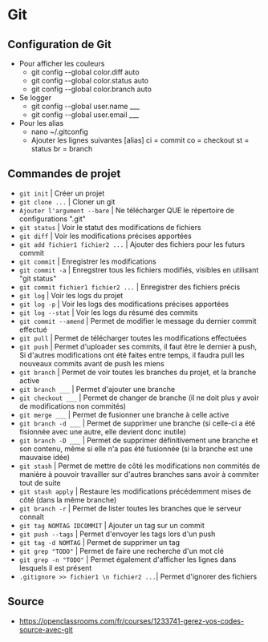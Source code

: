 # Git

## Configuration de Git
* Pour afficher les couleurs
    - git config --global color.diff auto
    - git config --global color.status auto
    - git config --global color.branch auto
* Se logger
    - git config --global user.name ___
    - git config --global user.email ___
* Pour les alias
    - nano ~/.gitconfig
    - Ajouter les lignes suivantes
        [alias]
        ci = commit
        co = checkout
        st = status
        br = branch

## Commandes de projet

* `git init`                              | Créer un projet
* `git clone ...`                         | Cloner un git
* `Ajouter l'argument --bare`             | Ne télécharger QUE le répertoire de configurations ".git"
* `git status`                            | Voir le statut des modifications de fichiers
* `git diff`                              | Voir les modifications précises apportées
* `git add fichier1 fichier2 ...`         | Ajouter des fichiers pour les futurs commit
* `git commit`                            | Enregistrer les modifications
* `git commit -a`                         | Enregstrer tous les fichiers modifiés, visibles en utilisant "git status"
* `git commit fichier1 fichier2 ...`      | Enregistrer des fichiers précis
* `git log`                               | Voir les logs du projet
* `git log -p`                            | Voir les logs des modifications précises apportées
* `git log --stat`                        | Voir les logs du résumé des commits
* `git commit --amend`                    | Permet de modifier le message du dernier commit effectué
* `git pull`                              | Permet de télécharger toutes les modifications effectuées
* `git push`                              | Permet d'uploader ses commits, il faut être le dernier à push,
                                          Si d'autres modifications ont été faites entre temps, il faudra pull les nouveaux commits avant de push les miens
* `git branch`                            | Permet de voir toutes les branches du projet, et la branche active
* `git branch ___`                        | Permet d'ajouter une branche
* `git checkout ___`                      | Permet de changer de branche (il ne doit plus y avoir de modifications non commités)
* `git merge ___`                         | Permet de fusionner une branche à celle active
* `git branch -d ___`                     | Permet de supprimer une branche (si celle-ci a été fisionnée avec une autre, elle devient donc inutile)
* `git branch -D ___`                     | Permet de supprimer définitivement une branche et son contenu, même si elle n'a pas été fusionnée (si la branche est une mauvaise idée)
* `git stash`                             | Permet de mettre de côté les modifications non commités de manière à pouvoir travailler sur d'autres branches sans avoir à commiter tout de suite
* `git stash apply`                       | Restaure les modifications précédemment mises de côté (dans la même branche)
* `git branch -r`                         | Permet de lister toutes les branches que le serveur connaît
* `git tag NOMTAG IDCOMMIT`               | Ajouter un tag sur un commit
* `git push --tags`                       | Permet d'envoyer les tags lors d'un push
* `git tag -d NOMTAG`                     | Permet de supprimer un tag
* `git grep "TODO"`                       | Permet de faire une recherche d'un mot clé
* `git grep -n "TODO"`                    | Permet également d'afficher les lignes dans lesquels il est présent
* `.gitignore >> fichier1 \n fichier2 ...`| Permet d'ignorer des fichiers

## Source
* https://openclassrooms.com/fr/courses/1233741-gerez-vos-codes-source-avec-git
